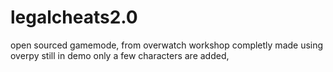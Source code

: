 # legalcheats2.0
open sourced gamemode, from overwatch workshop completly made using overpy still in demo only a few characters are added,
